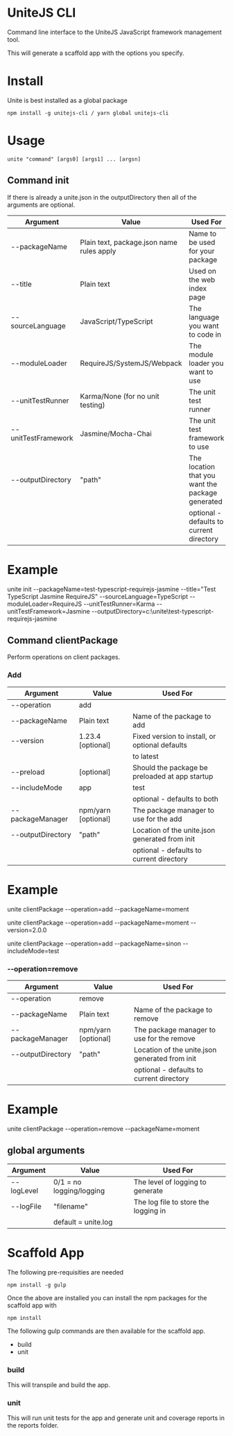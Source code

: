 # UniteJS CLI
Command line interface to the UniteJS JavaScript framework management tool.

This will generate a scaffold app with the options you specify.

# Install

Unite is best installed as a global package

    npm install -g unitejs-cli / yarn global unitejs-cli

# Usage

    unite "command" [args0] [args1] ... [argsn]

## Command init

If there is already a unite.json in the outputDirectory then all of the arguments are optional.

| Argument            | Value                                     | Used For                                         |
|---------------------|-------------------------------------------|--------------------------------------------------|
| --packageName       | Plain text, package.json name rules apply | Name to be used for your package                 |
| --title             | Plain text                                | Used on the web index page                       |
| --sourceLanguage    | JavaScript/TypeScript                     | The language you want to code in                 |
| --moduleLoader      | RequireJS/SystemJS/Webpack                | The module loader you want to use                |
| --unitTestRunner    | Karma/None (for no unit testing)          | The unit test runner                             |
| --unitTestFramework | Jasmine/Mocha-Chai                        | The unit test framework to use                   |
| --outputDirectory   | "path"                                    | The location that you want the package generated |
|                     |                                           | optional - defaults to current directory         |

# Example

unite init --packageName=test-typescript-requirejs-jasmine --title="Test TypeScript Jasmine RequireJS" --sourceLanguage=TypeScript --moduleLoader=RequireJS --unitTestRunner=Karma --unitTestFramework=Jasmine --outputDirectory=c:\unite\test-typescript-requirejs-jasmine

## Command clientPackage

Perform operations on client packages.

### Add

| Argument            | Value                                     | Used For                                         |
|---------------------|-------------------------------------------|--------------------------------------------------|
| --operation         | add                                       |                                                  |
| --packageName       | Plain text                                | Name of the package to add                       |
| --version           | 1.23.4 [optional]                         | Fixed version to install, or optional defaults   |
|                     |                                           | to latest                                        |
| --preload           | [optional]                                | Should the package be preloaded at app startup   |
| --includeMode       | app | test | both                         | When should the package be loaded                |
|                     |                                           | optional - defaults to both                      |
| --packageManager    | npm/yarn [optional]                       | The package manager to use for the add           |
| --outputDirectory   | "path"                                    | Location of the unite.json generated from init   |
|                     |                                           | optional - defaults to current directory         |

# Example

unite clientPackage --operation=add --packageName=moment

unite clientPackage --operation=add --packageName=moment --version=2.0.0

unite clientPackage --operation=add --packageName=sinon --includeMode=test

### --operation=remove

| Argument            | Value                                     | Used For                                         |
|---------------------|-------------------------------------------|--------------------------------------------------|
| --operation         | remove                                    |                                                  |
| --packageName       | Plain text                                | Name of the package to remove                    |
| --packageManager    | npm/yarn [optional]                       | The package manager to use for the remove        |
| --outputDirectory   | "path"                                    | Location of the unite.json generated from init   |
|                     |                                           | optional - defaults to current directory         |

# Example

unite clientPackage --operation=remove --packageName=moment

## global arguments

| Argument            | Value                                     | Used For                                         |
|---------------------|-------------------------------------------|--------------------------------------------------|
| --logLevel          | 0/1 = no logging/logging                  | The level of logging to generate                 |
| --logFile           | "filename"                                | The log file to store the logging in             |
|                     | default = unite.log                       |                                                  |

# Scaffold App

The following pre-requisities are needed

    npm install -g gulp

Once the above are installed you can install the npm packages for the scaffold app with

    npm install


The following gulp commands are then available for the scaffold app.

* build
* unit

### build
This will transpile and build the app.

### unit

This will run unit tests for the app and generate unit and coverage reports in the reports folder.
